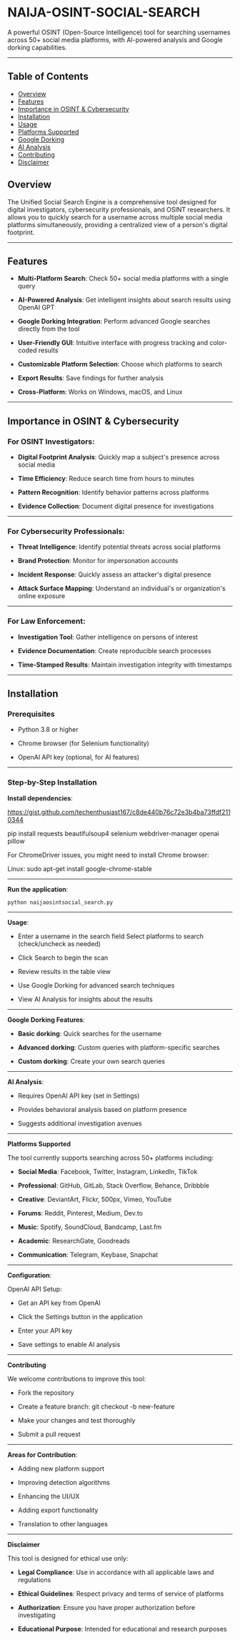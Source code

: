 # NAIJA-OSINT-SOCIAL-SEARCH
A powerful OSINT (Open-Source Intelligence) tool for searching usernames across 50+ social media platforms, with AI-powered analysis and Google dorking capabilities.

- - - 




## Table of Contents

- [Overview](#-overview)
- [Features](#-features)
- [Importance in OSINT & Cybersecurity](#-importance-in-osint--cybersecurity)
- [Installation](#-installation) 
- [Usage](#-usage)
- [Platforms Supported](#-platforms-supported)
- [Google Dorking](#-google-dorking)
- [AI Analysis](#-ai-analysis)
- [Contributing](#-contributing)
- [Disclaimer](#-disclaimer)

## Overview

The Unified Social Search Engine is a comprehensive tool designed for digital investigators, cybersecurity professionals, and OSINT researchers. It allows you to quickly search for a username across multiple social media platforms simultaneously, providing a centralized view of a person's digital footprint.

- - - 

## Features

- **Multi-Platform Search**: Check 50+ social media platforms with a single query
  
- **AI-Powered Analysis**: Get intelligent insights about search results using OpenAI GPT
  
- **Google Dorking Integration**: Perform advanced Google searches directly from the tool
  
- **User-Friendly GUI**: Intuitive interface with progress tracking and color-coded results

- **Customizable Platform Selection**: Choose which platforms to search
  
- **Export Results**: Save findings for further analysis
  
- **Cross-Platform**: Works on Windows, macOS, and Linux

- - - 

## Importance in OSINT & Cybersecurity

### For OSINT Investigators:

- **Digital Footprint Analysis**: Quickly map a subject's presence across social media
  
- **Time Efficiency**: Reduce search time from hours to minutes
  
- **Pattern Recognition**: Identify behavior patterns across platforms
  
- **Evidence Collection**: Document digital presence for investigations

- - - 

### For Cybersecurity Professionals:

- **Threat Intelligence**: Identify potential threats across social platforms
  
- **Brand Protection**: Monitor for impersonation accounts
  
- **Incident Response**: Quickly assess an attacker's digital presence
  
- **Attack Surface Mapping**: Understand an individual's or organization's online exposure

- - -
### For Law Enforcement:

- **Investigation Tool**: Gather intelligence on persons of interest
  
- **Evidence Documentation**: Create reproducible search processes
  
- **Time-Stamped Results**: Maintain investigation integrity with timestamps

- - - 

## Installation

### Prerequisites

- Python 3.8 or higher
  
- Chrome browser (for Selenium functionality)
  
- OpenAI API key (optional, for AI features)

- - - 

### Step-by-Step Installation

**Install dependencies**:

https://gist.github.com/techenthusiast167/c8de440b76c72e3b4ba73ffdf2110344

pip install requests beautifulsoup4 selenium webdriver-manager openai pillow

For ChromeDriver issues, you might need to install Chrome browser:

Linux: sudo apt-get install google-chrome-stable
- - - 

**Run the application**:

    python naijaosintsocial_search.py

- - -

**Usage**:

- Enter a username in the search field
Select platforms to search (check/uncheck as needed)

- Click Search to begin the scan
  
- Review results in the table view

- Use Google Dorking for advanced search techniques
  
- View AI Analysis for insights about the results

- - - 

**Google Dorking Features**:

- **Basic dorking**: Quick searches for the username

- **Advanced dorking**: Custom queries with platform-specific searches
  
- **Custom dorking**: Create your own search queries

- - - 

**AI Analysis**:

- Requires OpenAI API key (set in Settings)

- Provides behavioral analysis based on platform presence

- Suggests additional investigation avenues

- - - 

**Platforms Supported**

The tool currently supports searching across 50+ platforms including:

- **Social Media**: Facebook, Twitter, Instagram, LinkedIn, TikTok

- **Professional**: GitHub, GitLab, Stack Overflow, Behance, Dribbble

- **Creative**: DeviantArt, Flickr, 500px, Vimeo, YouTube

- **Forums**: Reddit, Pinterest, Medium, Dev.to

- **Music**: Spotify, SoundCloud, Bandcamp, Last.fm

- **Academic**: ResearchGate, Goodreads

- **Communication**: Telegram, Keybase, Snapchat

- - - 

**Configuration**:

OpenAI API Setup:

- Get an API key from OpenAI

- Click the Settings button in the application

- Enter your API key

- Save settings to enable AI analysis

- - -

**Contributing**

We welcome contributions to improve this tool:

- Fork the repository

- Create a feature branch: git checkout -b new-feature

- Make your changes and test thoroughly

- Submit a pull request

- - - 

**Areas for Contribution**:

- Adding new platform support

- Improving detection algorithms

- Enhancing the UI/UX

- Adding export functionality

- Translation to other languages

- - - 

**Disclaimer**

This tool is designed for ethical use only:

- **Legal Compliance**: Use in accordance with all applicable laws and regulations

- **Ethical Guidelines**: Respect privacy and terms of service of platforms

- **Authorization**: Ensure you have proper authorization before investigating

- **Educational Purpose**: Intended for educational and research purposes
